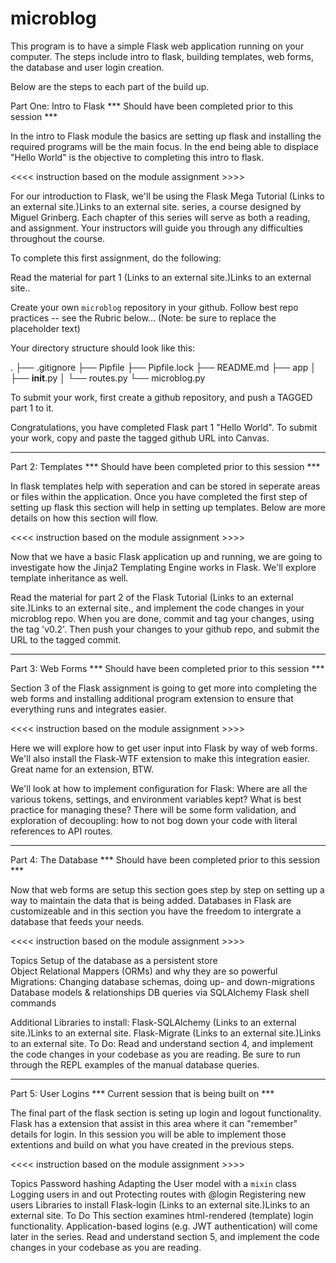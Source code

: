 # microblog

This program is to have a simple Flask web application running on your computer. The steps include intro to flask, building templates, web forms, the database and user login creation. 

Below are the steps to each part of the build up.


Part One: Intro to Flask
*** Should have been completed prior to this session ***

In the intro to Flask module the basics are setting up flask and installing the required programs will be the main focus. In the end being able to displace "Hello World" is the objective to completing this intro to flask. 

<<<< instruction based on the module assignment >>>>

For our introduction to Flask, we'll be using the Flask Mega Tutorial (Links to an external site.)Links to an external site. series, a course designed by Miguel Grinberg.  Each chapter of this series will serve as both a reading, and assignment. Your instructors will guide you through any difficulties throughout the course.

To complete this first assignment, do the following:

Read the material for part 1 (Links to an external site.)Links to an external site..

Create your own `microblog` repository in your github. Follow best repo practices -- see the Rubric below... (Note: be sure to replace the placeholder text)

Your directory structure should look like this:

.
├── .gitignore
├── Pipfile
├── Pipfile.lock
├── README.md
├── app
│   ├── __init__.py
│   └── routes.py
└── microblog.py

To submit your work, first create a github repository, and push a TAGGED part 1 to it.  

Congratulations, you have completed Flask part 1 "Hello World".  To submit your work, copy and paste the tagged github URL into Canvas.  

------------------------------------------------------------------------------------	
Part 2: Templates 
*** Should have been completed prior to this session ***

In flask templates help with seperation and can be stored in seperate areas or files within the application. Once you have completed the first step of setting up flask this section will help in setting up templates. Below are more details on how this section will flow. 

<<<< instruction based on the module assignment >>>>

Now that we have a basic Flask application up and running, we are going to investigate how the Jinja2 Templating Engine works in Flask.  We'll explore template inheritance as well.

Read the material for part 2 of the Flask Tutorial (Links to an external site.)Links to an external site., and implement the code changes in your microblog repo.  When you are done, commit and tag your changes, using the tag 'v0.2'.  Then push your changes to your github repo, and submit the URL to the tagged commit.

------------------------------------------------------------------------------------
Part 3: Web Forms
*** Should have been completed prior to this session ***

Section 3 of the Flask assignment is going to get more into completing the web forms and installing additional program extension to ensure that everything runs and integrates easier. 

<<<< instruction based on the module assignment >>>>

Here we will explore how to get user input into Flask by way of web forms.  We'll also install the Flask-WTF extension to make this integration easier.  Great name for an extension, BTW.

We'll look at how to implement configuration for Flask:  Where are all the various tokens, settings, and environment variables kept?  What is best practice for managing these?  There will be some form validation, and exploration of decoupling: how to not bog down your code with literal references to API routes.

-------------------------------------------------------------------------------------
Part 4: The Database
*** Should have been completed prior to this session ***

Now that web forms are setup this section goes step by step on setting up a way to maintain the data that is being added. Databases in Flask are customizeable and in this section you have the freedom to intergrate a database that feeds your needs. 

<<<< instruction based on the module assignment >>>>

Topics
Setup of the database as a persistent store  
Object Relational Mappers (ORMs) and why they are so powerful
Migrations: Changing database schemas, doing up- and down-migrations
Database models & relationships
DB queries via SQLAlchemy
Flask shell commands
 
Additional Libraries to install:
Flask-SQLAlchemy (Links to an external site.)Links to an external site.
Flask-Migrate (Links to an external site.)Links to an external site.
To Do:
Read and understand section 4, and implement the code changes in your codebase as you are reading. Be sure to run through the REPL examples of the manual database queries.

-------------------------------------------------------------------------------------
Part 5: User Logins
*** Current session that is being built on ***

The final part of the flask section is seting up login and logout functionality. Flask has a extension that assist in this area where it can "remember" details for login. In this session you will be able to implement those extentions and build on what you have created in the previous steps. 

<<<< instruction based on the module assignment >>>>

Topics
Password hashing
Adapting the User model with a `mixin` class
Logging users in and out
Protecting routes with @login
Registering new users
Libraries to install
Flask-login (Links to an external site.)Links to an external site.
To Do
This section examines html-rendered (template) login functionality.  Application-based logins (e.g. JWT authentication) will come later in the series.  Read and understand section 5, and implement the code changes in your codebase as you are reading. 